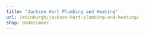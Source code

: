 ```yaml
---
title: "Jackson Hart Plumbing and Heating"
url: /edinburgh/jackson-hart-plumbing-and-heating/
shop: Badezimmer
---
```

